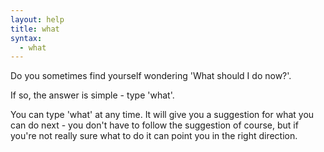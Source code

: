 ```yaml
---
layout: help
title: what
syntax:
  - what
---
```


Do you sometimes find yourself wondering 'What should I do now?'.

If so, the answer is simple - type 'what'.

You can type 'what' at any time.  It will give you a suggestion for what you 
can do next - you don't have to follow the suggestion of course, but if you're 
not really sure what to do it can point you in the right direction.

